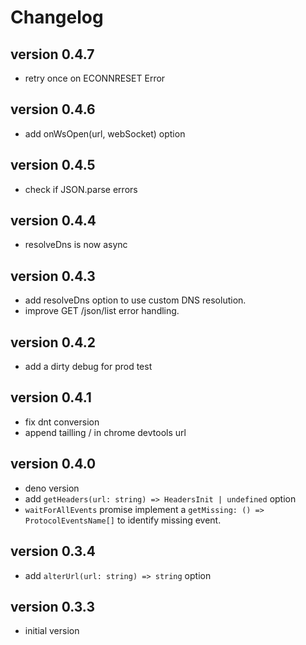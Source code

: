 # Changelog

## version 0.4.7
- retry once on ECONNRESET Error

## version 0.4.6
- add onWsOpen(url, webSocket) option

## version 0.4.5
- check if JSON.parse errors

## version 0.4.4
- resolveDns is now async

## version 0.4.3
- add resolveDns option to use custom DNS resolution.
- improve GET /json/list error handling.

## version 0.4.2

- add a dirty debug for prod test

## version 0.4.1

- fix dnt conversion
- append tailling / in chrome devtools url

## version 0.4.0

- deno version
- add `getHeaders(url: string) => HeadersInit | undefined` option
- `waitForAllEvents` promise implement a
  `getMissing: () => ProtocolEventsName[]` to identify missing event.

## version 0.3.4

- add `alterUrl(url: string) => string` option

## version 0.3.3

- initial version
